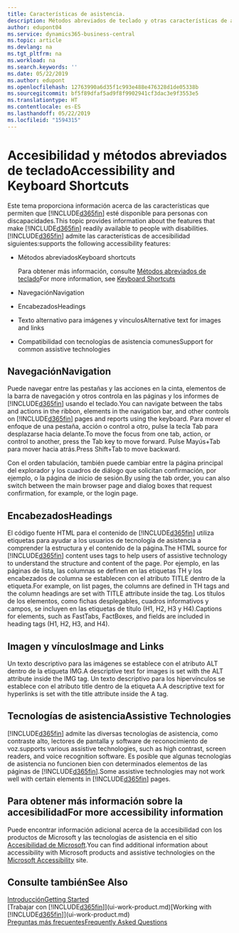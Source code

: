 ```yaml
---
title: Características de asistencia.
description: Métodos abreviados de teclado y otras características de asistencia.
author: edupont04
ms.service: dynamics365-business-central
ms.topic: article
ms.devlang: na
ms.tgt_pltfrm: na
ms.workload: na
ms.search.keywords: ''
ms.date: 05/22/2019
ms.author: edupont
ms.openlocfilehash: 12763990a6d35f1c993e488e476328d1de05338b
ms.sourcegitcommit: bf5f89dfaf5ad9f8f9902941cf3dac3e9f3553e5
ms.translationtype: HT
ms.contentlocale: es-ES
ms.lasthandoff: 05/22/2019
ms.locfileid: "1594315"
---
```

# <a name="accessibility-and-keyboard-shortcuts"></a><span data-ttu-id="8da10-103">Accesibilidad y métodos abreviados de teclado</span><span class="sxs-lookup"><span data-stu-id="8da10-103">Accessibility and Keyboard Shortcuts</span></span>
<span data-ttu-id="8da10-104">Este tema proporciona información acerca de las características que permiten que [!INCLUDE[d365fin](includes/d365fin_md.md)] esté disponible para personas con discapacidades.</span><span class="sxs-lookup"><span data-stu-id="8da10-104">This topic provides information about the features that make [!INCLUDE[d365fin](includes/d365fin_md.md)] readily available to people with disabilities.</span></span> [!INCLUDE[d365fin](includes/d365fin_md.md)] <span data-ttu-id="8da10-105">admite las características de accesibilidad siguientes:</span><span class="sxs-lookup"><span data-stu-id="8da10-105">supports the following accessibility features:</span></span>  

-   <span data-ttu-id="8da10-106">Métodos abreviados</span><span class="sxs-lookup"><span data-stu-id="8da10-106">Keyboard shortcuts</span></span>

    <span data-ttu-id="8da10-107">Para obtener más información, consulte [Métodos abreviados de teclado](keyboard-shortcuts.md)</span><span class="sxs-lookup"><span data-stu-id="8da10-107">For more information, see [Keyboard Shortcuts](keyboard-shortcuts.md)</span></span>

-   <span data-ttu-id="8da10-108">Navegación</span><span class="sxs-lookup"><span data-stu-id="8da10-108">Navigation</span></span>  

-   <span data-ttu-id="8da10-109">Encabezados</span><span class="sxs-lookup"><span data-stu-id="8da10-109">Headings</span></span>  

-   <span data-ttu-id="8da10-110">Texto alternativo para imágenes y vínculos</span><span class="sxs-lookup"><span data-stu-id="8da10-110">Alternative text for images and links</span></span>  

-   <span data-ttu-id="8da10-111">Compatibilidad con tecnologías de asistencia comunes</span><span class="sxs-lookup"><span data-stu-id="8da10-111">Support for common assistive technologies</span></span>  

<!-- moved to separate article
##  <a name="Keyboard"></a> Keyboard Shortcuts in the browser
 [!INCLUDE[d365fin](includes/d365fin_md.md)] supports the keyboard shortcuts that are supported by most web browsers. The keyboard shortcuts described here refer to the U.S. keyboard layout. The layout of the keys on other keyboards may not correspond exactly to the keys on a U.S. keyboard.  

|To do this|Press|  
|----------------|-----------|  
|To move focus to the next or previous control or element on a page, such as buttons, fields, or items in a list.|Tab, Shift+Tab|  
|To enable or access the element or control that is in focus.|Enter|  
|To scroll items up and down in a list.|Up Arrow, Down Arrow|  
|To scroll columns of an item left and right in a list.|Left Arrow, Right Arrow|  
|To open a drop-down list or look up a value for a field.|Alt+Down Arrow|  
|To move focus to the next element outside the list.|Ctrl + Enter|  
|To see the transactions that resulted in a calculated value in a field.|Alt+Right Arrow|  

-->

##  <a name="Navigation"></a> <span data-ttu-id="8da10-112">Navegación</span><span class="sxs-lookup"><span data-stu-id="8da10-112">Navigation</span></span>  
 <span data-ttu-id="8da10-113">Puede navegar entre las pestañas y las acciones en la cinta, elementos de la barra de navegación y otros controla en las páginas y los informes de [!INCLUDE[d365fin](includes/d365fin_md.md)] usando el teclado.</span><span class="sxs-lookup"><span data-stu-id="8da10-113">You can navigate between the tabs and actions in the ribbon, elements in the navigation bar, and other controls on [!INCLUDE[d365fin](includes/d365fin_md.md)] pages and reports using the keyboard.</span></span> <span data-ttu-id="8da10-114">Para mover el enfoque de una pestaña, acción o control a otro, pulse la tecla Tab para desplazarse hacia delante.</span><span class="sxs-lookup"><span data-stu-id="8da10-114">To move the focus from one tab, action, or control to another, press the Tab key to move forward.</span></span> <span data-ttu-id="8da10-115">Pulse Mayús+Tab para mover hacia atrás.</span><span class="sxs-lookup"><span data-stu-id="8da10-115">Press Shift+Tab to move backward.</span></span>  

 <span data-ttu-id="8da10-116">Con el orden tabulación, también puede cambiar entre la página principal del explorador y los cuadros de diálogo que solicitan confirmación, por ejemplo, o la página de inicio de sesión.</span><span class="sxs-lookup"><span data-stu-id="8da10-116">By using the tab order, you can also switch between the main browser page and dialog boxes that request confirmation, for example, or the login page.</span></span>  

##  <a name="Headings"></a> <span data-ttu-id="8da10-117">Encabezados</span><span class="sxs-lookup"><span data-stu-id="8da10-117">Headings</span></span>  
 <span data-ttu-id="8da10-118">El código fuente HTML para el contenido de [!INCLUDE[d365fin](includes/d365fin_md.md)] utiliza etiquetas para ayudar a los usuarios de tecnología de asistencia a comprender la estructura y el contenido de la página.</span><span class="sxs-lookup"><span data-stu-id="8da10-118">The HTML source for [!INCLUDE[d365fin](includes/d365fin_md.md)] content uses tags to help users of assistive technology to understand the structure and content of the page.</span></span> <span data-ttu-id="8da10-119">Por ejemplo, en las páginas de lista, las columnas se definen en las etiquetas TH y los encabezados de columna se establecen con el atributo TITLE dentro de la etiqueta.</span><span class="sxs-lookup"><span data-stu-id="8da10-119">For example, on list pages, the columns are defined in TH tags and the column headings are set with TITLE attribute inside the tag.</span></span> <span data-ttu-id="8da10-120">Los títulos de los elementos, como fichas desplegables, cuadros informativos y campos, se incluyen en las etiquetas de título (H1, H2, H3 y H4).</span><span class="sxs-lookup"><span data-stu-id="8da10-120">Captions for elements, such as FastTabs, FactBoxes, and fields are included in heading tags (H1, H2, H3, and H4).</span></span>  

##  <a name="Images"></a> <span data-ttu-id="8da10-121">Imagen y vínculos</span><span class="sxs-lookup"><span data-stu-id="8da10-121">Image and Links</span></span>  
 <span data-ttu-id="8da10-122">Un texto descriptivo para las imágenes se establece con el atributo ALT dentro de la etiqueta IMG.</span><span class="sxs-lookup"><span data-stu-id="8da10-122">A descriptive text for images is set with the ALT attribute inside the IMG tag.</span></span> <span data-ttu-id="8da10-123">Un texto descriptivo para los hipervínculos se establece con el atributo title dentro de la etiqueta A.</span><span class="sxs-lookup"><span data-stu-id="8da10-123">A descriptive text for hyperlinks is set with the title attribute inside the A tag.</span></span>  

##  <a name="AssistiveTech"></a> <span data-ttu-id="8da10-124">Tecnologías de asistencia</span><span class="sxs-lookup"><span data-stu-id="8da10-124">Assistive Technologies</span></span>  
[!INCLUDE[d365fin](includes/d365fin_md.md)] <span data-ttu-id="8da10-125">admite las diversas tecnologías de asistencia, como contraste alto, lectores de pantalla y software de reconocimiento de voz.</span><span class="sxs-lookup"><span data-stu-id="8da10-125">supports various assistive technologies, such as high contrast, screen readers, and voice recognition software.</span></span> <span data-ttu-id="8da10-126">Es posible que algunas tecnologías de asistencia no funcionen bien con determinados elementos de las páginas de [!INCLUDE[d365fin](includes/d365fin_md.md)].</span><span class="sxs-lookup"><span data-stu-id="8da10-126">Some assistive technologies may not work well with certain elements in [!INCLUDE[d365fin](includes/d365fin_md.md)] pages.</span></span>  

## <a name="for-more-accessibility-information"></a><span data-ttu-id="8da10-127">Para obtener más información sobre la accesibilidad</span><span class="sxs-lookup"><span data-stu-id="8da10-127">For more accessibility information</span></span>  
<span data-ttu-id="8da10-128">Puede encontrar información adicional acerca de la accesibilidad con los productos de Microsoft y las tecnologías de asistencia en el sitio [Accesibilidad de Microsoft](https://go.microsoft.com/fwlink/?LinkId=262160).</span><span class="sxs-lookup"><span data-stu-id="8da10-128">You can find additional information about accessibility with Microsoft products and assistive technologies on the [Microsoft Accessibility](https://go.microsoft.com/fwlink/?LinkId=262160) site.</span></span>

## <a name="see-also"></a><span data-ttu-id="8da10-129">Consulte también</span><span class="sxs-lookup"><span data-stu-id="8da10-129">See Also</span></span>
[<span data-ttu-id="8da10-130">Introducción</span><span class="sxs-lookup"><span data-stu-id="8da10-130">Getting Started</span></span>](product-get-started.md)  
<span data-ttu-id="8da10-131">[Trabajar con [!INCLUDE[d365fin](includes/d365fin_md.md)]](ui-work-product.md)</span><span class="sxs-lookup"><span data-stu-id="8da10-131">[Working with [!INCLUDE[d365fin](includes/d365fin_md.md)]](ui-work-product.md)</span></span>  
[<span data-ttu-id="8da10-132">Preguntas más frecuentes</span><span class="sxs-lookup"><span data-stu-id="8da10-132">Frequently Asked Questions</span></span>](across-faq.md)  
